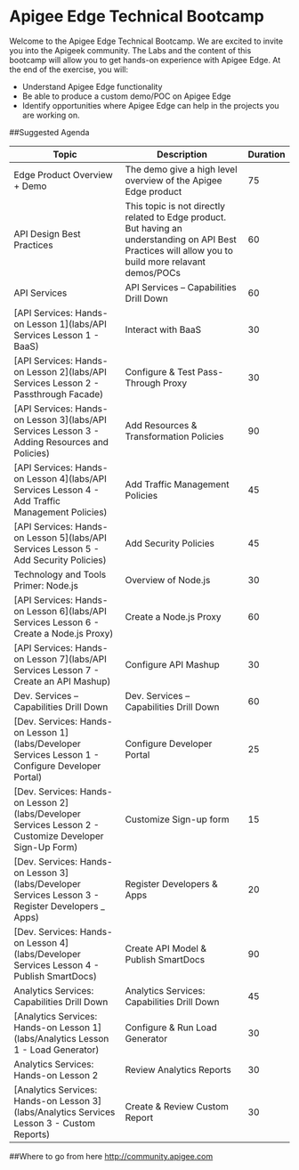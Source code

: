 # Apigee Edge Technical Bootcamp

Welcome to the Apigee Edge Technical Bootcamp. We are excited to invite you into the Apigeek community. The Labs and the content of this bootcamp will allow you to get hands-on experience with Apigee Edge. At the end of the exercise, you will: 

- Understand Apigee Edge functionality
- Be able to produce a custom demo/POC on Apigee Edge 
- Identify opportunities where Apigee Edge can help in the projects you are working on.

##Suggested Agenda

| Topic          | Description          | Duration |
| --------       | -------------------- |----------|
| Edge Product Overview + Demo| The demo give a high level overview of the Apigee Edge product|75|
| API Design Best Practices| This topic is not directly related to Edge product. But having an understanding on API Best Practices will allow you to build more relavant demos/POCs |60|
|API Services|API Services – Capabilities Drill Down|60|
|[API Services: Hands-on Lesson 1](labs/API Services Lesson 1 - BaaS)|Interact with BaaS|30| 
|[API Services: Hands-on Lesson 2](labs/API Services Lesson 2 - Passthrough Facade)|Configure & Test Pass-Through Proxy|30|
|[API Services: Hands-on Lesson 3](labs/API Services Lesson 3 - Adding Resources and Policies)|Add Resources & Transformation Policies|90|
|[API Services: Hands-on Lesson 4](labs/API Services Lesson 4 - Add Traffic Management Policies)|Add Traffic Management Policies|45|
|[API Services: Hands-on Lesson 5](labs/API Services Lesson 5 - Add Security Policies)|Add Security Policies|45|
|Technology and Tools Primer: Node.js|Overview of Node.js|30|
|[API Services: Hands-on Lesson 6](labs/API Services Lesson 6 - Create a Node.js Proxy)|Create a Node.js Proxy|60|
|[API Services: Hands-on Lesson 7](labs/API Services Lesson 7 - Create an API Mashup)|Configure API Mashup|30|
|Dev. Services – Capabilities Drill Down|Dev. Services – Capabilities Drill Down|60|
|[Dev. Services: Hands-on Lesson 1](labs/Developer Services Lesson 1 - Configure Developer Portal)|Configure Developer Portal|25|
|[Dev. Services: Hands-on Lesson 2](labs/Developer Services Lesson 2 - Customize Developer Sign-Up Form)|Customize Sign-up form|15|
|[Dev. Services: Hands-on Lesson 3](labs/Developer Services Lesson 3 - Register Developers _ Apps)|Register Developers & Apps|20|
|[Dev. Services: Hands-on Lesson 4](labs/Developer Services Lesson 4 - Publish SmartDocs)|Create API Model & Publish SmartDocs|90|
|Analytics Services: Capabilities Drill Down|Analytics Services: Capabilities Drill Down|45|
|[Analytics Services: Hands-on Lesson 1](labs/Analytics Lesson 1 - Load Generator)|Configure & Run Load Generator|30|
|Analytics Services: Hands-on Lesson 2|Review Analytics Reports|30|
|[Analytics Services: Hands-on Lesson 3](labs/Analytics Services Lesson 3 - Custom Reports)|Create & Review Custom Report|30|

##Where to go from here
http://community.apigee.com
